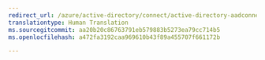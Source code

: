 ```yaml
---
redirect_url: /azure/active-directory/connect/active-directory-aadconnect-dirsync-deprecated
translationtype: Human Translation
ms.sourcegitcommit: aa20b20c86763791eb579883b5273ea79cc714b5
ms.openlocfilehash: a472fa3192caa969610b43f89a455707f661172b

---
```




<!--HONumber=Feb17_HO3-->


